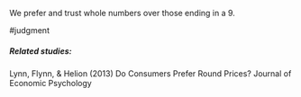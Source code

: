 We prefer and trust whole numbers over those ending in a 9.

#judgment

##### Related studies: 

Lynn, Flynn, & Helion (2013) Do Consumers Prefer Round Prices? Journal of Economic Psychology
